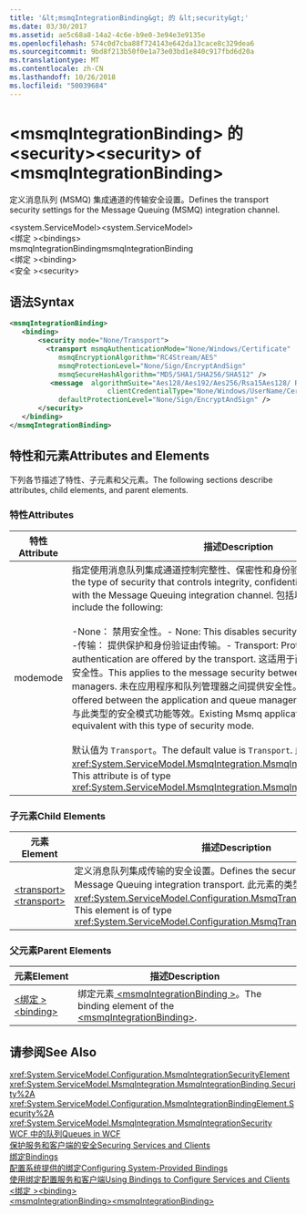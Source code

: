 ```yaml
---
title: '&lt;msmqIntegrationBinding&gt; 的 &lt;security&gt;'
ms.date: 03/30/2017
ms.assetid: ae5c68a8-14a2-4c6e-b9e0-3e94e3e9135e
ms.openlocfilehash: 574c0d7cba88f724143e642da13cace8c329dea6
ms.sourcegitcommit: 9bd8f213b50f0e1a73e03bd1e840c917fbd6d20a
ms.translationtype: MT
ms.contentlocale: zh-CN
ms.lasthandoff: 10/26/2018
ms.locfileid: "50039684"
---
```

# <a name="ltsecuritygt-of-ltmsmqintegrationbindinggt"></a><span data-ttu-id="1e6c5-102">&lt;msmqIntegrationBinding&gt; 的 &lt;security&gt;</span><span class="sxs-lookup"><span data-stu-id="1e6c5-102">&lt;security&gt; of &lt;msmqIntegrationBinding&gt;</span></span>
<span data-ttu-id="1e6c5-103">定义消息队列 (MSMQ) 集成通道的传输安全设置。</span><span class="sxs-lookup"><span data-stu-id="1e6c5-103">Defines the transport security settings for the Message Queuing (MSMQ) integration channel.</span></span>  
  
 <span data-ttu-id="1e6c5-104">\<system.ServiceModel></span><span class="sxs-lookup"><span data-stu-id="1e6c5-104">\<system.ServiceModel></span></span>  
<span data-ttu-id="1e6c5-105">\<绑定 ></span><span class="sxs-lookup"><span data-stu-id="1e6c5-105">\<bindings></span></span>  
<span data-ttu-id="1e6c5-106">msmqIntegrationBinding</span><span class="sxs-lookup"><span data-stu-id="1e6c5-106">msmqIntegrationBinding</span></span>  
<span data-ttu-id="1e6c5-107">\<绑定 ></span><span class="sxs-lookup"><span data-stu-id="1e6c5-107">\<binding></span></span>  
<span data-ttu-id="1e6c5-108">\<安全 ></span><span class="sxs-lookup"><span data-stu-id="1e6c5-108">\<security></span></span>  
  
## <a name="syntax"></a><span data-ttu-id="1e6c5-109">语法</span><span class="sxs-lookup"><span data-stu-id="1e6c5-109">Syntax</span></span>  
  
```xml  
<msmqIntegrationBinding>  
   <binding>   
       <security mode="None/Transport">  
         <transport msmqAuthenticationMode="None/Windows/Certificate"  
            msmqEncryptionAlgorithm="RC4Stream/AES"  
            msmqProtectionLevel="None/Sign/EncryptAndSign"  
            msmqSecureHashAlgorithm="MD5/SHA1/SHA256/SHA512" />  
          <message  algorithmSuite="Aes128/Aes192/Aes256/Rsa15Aes128/ Rsa15Aes256/TripleDes"  
                        clientCredentialType="None/Windows/UserName/Certificate/CardSpace"  
            defaultProtectionLevel="None/Sign/EncryptAndSign" />  
       </security>  
   </binding>  
</msmqIntegrationBinding>   
```  
  
## <a name="attributes-and-elements"></a><span data-ttu-id="1e6c5-110">特性和元素</span><span class="sxs-lookup"><span data-stu-id="1e6c5-110">Attributes and Elements</span></span>  
 <span data-ttu-id="1e6c5-111">下列各节描述了特性、子元素和父元素。</span><span class="sxs-lookup"><span data-stu-id="1e6c5-111">The following sections describe attributes, child elements, and parent elements.</span></span>  
  
### <a name="attributes"></a><span data-ttu-id="1e6c5-112">特性</span><span class="sxs-lookup"><span data-stu-id="1e6c5-112">Attributes</span></span>  
  
|<span data-ttu-id="1e6c5-113">特性</span><span class="sxs-lookup"><span data-stu-id="1e6c5-113">Attribute</span></span>|<span data-ttu-id="1e6c5-114">描述</span><span class="sxs-lookup"><span data-stu-id="1e6c5-114">Description</span></span>|  
|---------------|-----------------|  
|<span data-ttu-id="1e6c5-115">mode</span><span class="sxs-lookup"><span data-stu-id="1e6c5-115">mode</span></span>|<span data-ttu-id="1e6c5-116">指定使用消息队列集成通道控制完整性、保密性和身份验证的安全类型。</span><span class="sxs-lookup"><span data-stu-id="1e6c5-116">Specifies the type of security that controls integrity, confidentiality and authentication with the Message Queuing integration channel.</span></span> <span data-ttu-id="1e6c5-117">包括以下有效值：</span><span class="sxs-lookup"><span data-stu-id="1e6c5-117">Valid values include the following:</span></span><br /><br /> <span data-ttu-id="1e6c5-118">-None： 禁用安全性。</span><span class="sxs-lookup"><span data-stu-id="1e6c5-118">-   None: This disables security.</span></span><br /><span data-ttu-id="1e6c5-119">-传输： 提供保护和身份验证由传输。</span><span class="sxs-lookup"><span data-stu-id="1e6c5-119">-   Transport: Protection and authentication are offered by the transport.</span></span> <span data-ttu-id="1e6c5-120">这适用于两个队列管理器之间的消息安全性。</span><span class="sxs-lookup"><span data-stu-id="1e6c5-120">This applies to the message security between the two queue managers.</span></span> <span data-ttu-id="1e6c5-121">未在应用程序和队列管理器之间提供安全性。</span><span class="sxs-lookup"><span data-stu-id="1e6c5-121">There is no security offered between the application and queue manager.</span></span> <span data-ttu-id="1e6c5-122">现有的 Msmq 应用程序与此类型的安全模式功能等效。</span><span class="sxs-lookup"><span data-stu-id="1e6c5-122">Existing Msmq applications are functionally equivalent with this type of security mode.</span></span><br /><br /> <span data-ttu-id="1e6c5-123">默认值为 `Transport`。</span><span class="sxs-lookup"><span data-stu-id="1e6c5-123">The default value is `Transport`.</span></span> <span data-ttu-id="1e6c5-124">此属性的类型为 <xref:System.ServiceModel.MsmqIntegration.MsmqIntegrationSecurityMode>。</span><span class="sxs-lookup"><span data-stu-id="1e6c5-124">This attribute is of type <xref:System.ServiceModel.MsmqIntegration.MsmqIntegrationSecurityMode>.</span></span>|  
  
### <a name="child-elements"></a><span data-ttu-id="1e6c5-125">子元素</span><span class="sxs-lookup"><span data-stu-id="1e6c5-125">Child Elements</span></span>  
  
|<span data-ttu-id="1e6c5-126">元素</span><span class="sxs-lookup"><span data-stu-id="1e6c5-126">Element</span></span>|<span data-ttu-id="1e6c5-127">描述</span><span class="sxs-lookup"><span data-stu-id="1e6c5-127">Description</span></span>|  
|-------------|-----------------|  
|[<span data-ttu-id="1e6c5-128">\<transport></span><span class="sxs-lookup"><span data-stu-id="1e6c5-128">\<transport></span></span>](../../../../../docs/framework/configure-apps/file-schema/wcf/transport-of-msmqintegrationbinding.md)|<span data-ttu-id="1e6c5-129">定义消息队列集成传输的安全设置。</span><span class="sxs-lookup"><span data-stu-id="1e6c5-129">Defines the security settings for the Message Queuing integration transport.</span></span> <span data-ttu-id="1e6c5-130">此元素的类型为 <xref:System.ServiceModel.Configuration.MsmqTransportSecurityElement>。</span><span class="sxs-lookup"><span data-stu-id="1e6c5-130">This element is of type <xref:System.ServiceModel.Configuration.MsmqTransportSecurityElement>.</span></span>|  
  
### <a name="parent-elements"></a><span data-ttu-id="1e6c5-131">父元素</span><span class="sxs-lookup"><span data-stu-id="1e6c5-131">Parent Elements</span></span>  
  
|<span data-ttu-id="1e6c5-132">元素</span><span class="sxs-lookup"><span data-stu-id="1e6c5-132">Element</span></span>|<span data-ttu-id="1e6c5-133">描述</span><span class="sxs-lookup"><span data-stu-id="1e6c5-133">Description</span></span>|  
|-------------|-----------------|  
|[<span data-ttu-id="1e6c5-134">\<绑定 ></span><span class="sxs-lookup"><span data-stu-id="1e6c5-134">\<binding></span></span>](../../../../../docs/framework/misc/binding.md)|<span data-ttu-id="1e6c5-135">绑定元素[ \<msmqIntegrationBinding >](../../../../../docs/framework/configure-apps/file-schema/wcf/msmqintegrationbinding.md)。</span><span class="sxs-lookup"><span data-stu-id="1e6c5-135">The binding element of the [\<msmqIntegrationBinding>](../../../../../docs/framework/configure-apps/file-schema/wcf/msmqintegrationbinding.md).</span></span>|  
  
## <a name="see-also"></a><span data-ttu-id="1e6c5-136">请参阅</span><span class="sxs-lookup"><span data-stu-id="1e6c5-136">See Also</span></span>  
 <xref:System.ServiceModel.Configuration.MsmqIntegrationSecurityElement>  
 <xref:System.ServiceModel.MsmqIntegration.MsmqIntegrationBinding.Security%2A>  
 <xref:System.ServiceModel.Configuration.MsmqIntegrationBindingElement.Security%2A>  
 <xref:System.ServiceModel.MsmqIntegration.MsmqIntegrationSecurity>  
 [<span data-ttu-id="1e6c5-137">WCF 中的队列</span><span class="sxs-lookup"><span data-stu-id="1e6c5-137">Queues in WCF</span></span>](../../../../../docs/framework/wcf/feature-details/queues-in-wcf.md)  
 [<span data-ttu-id="1e6c5-138">保护服务和客户端的安全</span><span class="sxs-lookup"><span data-stu-id="1e6c5-138">Securing Services and Clients</span></span>](../../../../../docs/framework/wcf/feature-details/securing-services-and-clients.md)  
 [<span data-ttu-id="1e6c5-139">绑定</span><span class="sxs-lookup"><span data-stu-id="1e6c5-139">Bindings</span></span>](../../../../../docs/framework/wcf/bindings.md)  
 [<span data-ttu-id="1e6c5-140">配置系统提供的绑定</span><span class="sxs-lookup"><span data-stu-id="1e6c5-140">Configuring System-Provided Bindings</span></span>](../../../../../docs/framework/wcf/feature-details/configuring-system-provided-bindings.md)  
 [<span data-ttu-id="1e6c5-141">使用绑定配置服务和客户端</span><span class="sxs-lookup"><span data-stu-id="1e6c5-141">Using Bindings to Configure Services and Clients</span></span>](../../../../../docs/framework/wcf/using-bindings-to-configure-services-and-clients.md)  
 [<span data-ttu-id="1e6c5-142">\<绑定 ></span><span class="sxs-lookup"><span data-stu-id="1e6c5-142">\<binding></span></span>](../../../../../docs/framework/misc/binding.md)  
 [<span data-ttu-id="1e6c5-143">\<msmqIntegrationBinding></span><span class="sxs-lookup"><span data-stu-id="1e6c5-143">\<msmqIntegrationBinding></span></span>](../../../../../docs/framework/configure-apps/file-schema/wcf/msmqintegrationbinding.md)
